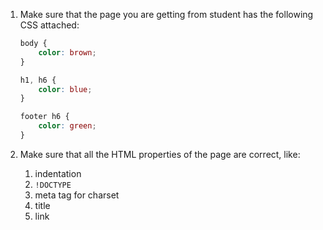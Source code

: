 1. Make sure that the page you are getting from student has the following CSS attached:
    ``` css
    body {
        color: brown;
    }
    
    h1, h6 {
        color: blue;
    }
    
    footer h6 {
        color: green;
    }
    ```
1. Make sure that all the HTML properties of the page are correct, like:

    1. indentation
    1. `!DOCTYPE`
    1. meta tag for charset
    1. title
    1. link
    
